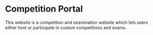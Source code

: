 # Competition Portal
This website is a competition and examination website which lets users either host or participate in custom competitions and exams.
